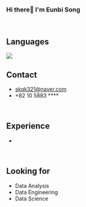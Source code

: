 ### Hi there👋 I'm Eunbi Song 

<br> 

## Languages
<img src="https://img.shields.io/badge/Python-3766AB?style=flat-square&logo=Python&logoColor=white"/>

<br>

## Contact 
- skqk321@naver.com
- +82 10 5883 ****

<br>

## Experience 
- 

<br>

## Looking for 

- Data Analysis
- Data Engineering 
- Data Science 



